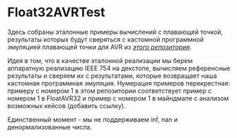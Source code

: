 ﻿# Float32AVRTest
Здесь собраны эталонные примеры вычислений с плавающей точкой, результаты которых будут сверяться с кастомной программной эмуляцией плавающей точки для AVR из [*этого репозитория*](https://github.com/igor-240340/Float32AVR).

Идея в том, что в качестве эталонной реализации мы берем аппаратную реализацию IEEE 754 на декстопе, вычисляем референсные результаты и сверяем их с результатами, которые возвращает наша кастомная программная эмуляция. Нумерация примеров перекрестная: примеру с номером 1 в этом репозитории соответствует пример с номером 1 в FloatAVR32 и пример с номером 1 в майндмапе с анализом возможных кейсов (добавить ссылку).

Единственный момент - мы не поддерживаем inf, nan и денормализованные числа.